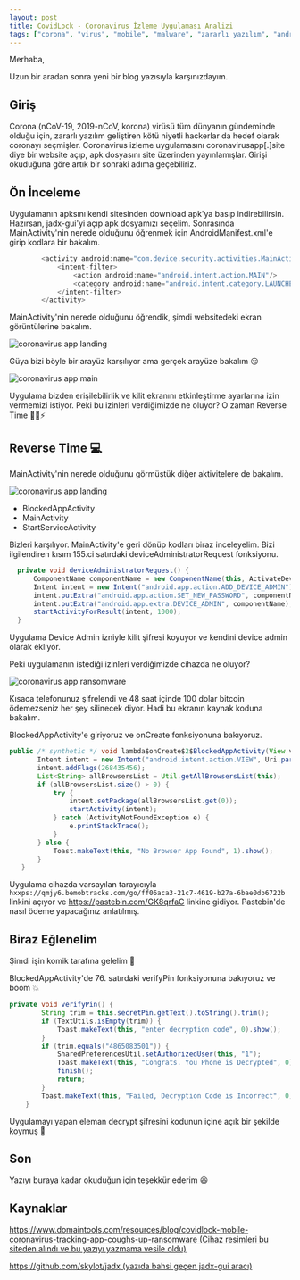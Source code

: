 ```yaml
---
layout: post
title: CovidLock - Coronavirus İzleme Uygulaması Analizi
tags: ["corona", "virus", "mobile", "malware", "zararlı yazılım", "android", "uygulama", "covidlock"]
---
```


Merhaba,

Uzun bir aradan sonra yeni bir blog yazısıyla karşınızdayım.

## Giriş

Corona (nCoV-19, 2019-nCoV, korona) virüsü tüm dünyanın gündeminde olduğu için, zararlı yazılım geliştiren kötü niyetli hackerlar da hedef olarak coronayı seçmişler. Coronavirus izleme uygulamasını coronavirusapp[.]site diye bir website açıp, apk dosyasını site üzerinden yayınlamışlar. Girişi okuduğuna göre artık bir sonraki adıma geçebiliriz.

## Ön İnceleme

Uygulamanın apksını kendi sitesinden download apk'ya basıp indirebilirsin. Hazırsan, jadx-gui'yi açıp apk dosyamızı seçelim. Sonrasında MainActivity'nin nerede olduğunu öğrenmek için AndroidManifest.xml'e girip kodlara bir bakalım.

```java
        <activity android:name="com.device.security.activities.MainActivity" android:excludeFromRecents="true">
            <intent-filter>
                <action android:name="android.intent.action.MAIN"/>
                <category android:name="android.intent.category.LAUNCHER"/>
            </intent-filter>
        </activity>
```
MainActivity'nin nerede olduğunu öğrendik, şimdi websitedeki ekran görüntülerine bakalım.


<img src="assets/img/corona-landing.png" alt="coronavirus app landing" border="0">
&nbsp;

Güya bizi böyle bir arayüz karşılıyor ama gerçek arayüze bakalım 😏
&nbsp;

<img src="assets/img/corona-main.png" alt="coronavirus app main" border="0" copyright="DomainTools">
&nbsp;

Uygulama bizden erişilebilirlik ve kilit ekranını etkinleştirme ayarlarına izin vermemizi istiyor. Peki bu izinleri verdiğimizde ne oluyor? O zaman Reverse Time 🔧🔨⚡

## Reverse Time 💻

MainActivity'nin nerede olduğunu görmüştük diğer aktivitelere de bakalım.

<img src="assets/img/corona-activities.png" alt="coronavirus app landing" border="0">
&nbsp;

- BlockedAppActivity
- MainActivity
- StartServiceActivity

Bizleri karşılıyor. MainActivity'e geri dönüp kodları biraz inceleyelim. Bizi ilgilendiren kısım 155.ci satırdaki deviceAdministratorRequest fonksiyonu.

```java
  private void deviceAdministratorRequest() {
      ComponentName componentName = new ComponentName(this, ActivateDeviceAdminReceiver.class);
      Intent intent = new Intent("android.app.action.ADD_DEVICE_ADMIN");
      intent.putExtra("android.app.action.SET_NEW_PASSWORD", componentName);
      intent.putExtra("android.app.extra.DEVICE_ADMIN", componentName);
      startActivityForResult(intent, 1000);
  }
```

Uygulama Device Admin izniyle kilit şifresi koyuyor ve kendini device admin olarak ekliyor.

Peki uygulamanın istediği izinleri verdiğimizde cihazda ne oluyor?
&nbsp;

<img src="assets/img/corona-ransomware.png" alt="coronavirus app ransomware" border="0" copyright="DomainTools">
&nbsp;


Kısaca telefonunuz şifrelendi ve 48 saat içinde 100 dolar bitcoin ödemezseniz her şey silinecek diyor. Hadi bu ekranın kaynak koduna bakalım.

BlockedAppActivity'e giriyoruz ve onCreate fonksiyonuna bakıyoruz.

```java
public /* synthetic */ void lambda$onCreate$2$BlockedAppActivity(View view) {
       Intent intent = new Intent("android.intent.action.VIEW", Uri.parse("hxxps://qmjy6.bemobtracks.com/go/ff06aca3-21c7-4619-b27a-6bae0db6722b"));
       intent.addFlags(268435456);
       List<String> allBrowsersList = Util.getAllBrowsersList(this);
       if (allBrowsersList.size() > 0) {
           try {
               intent.setPackage(allBrowsersList.get(0));
               startActivity(intent);
           } catch (ActivityNotFoundException e) {
               e.printStackTrace();
           }
       } else {
           Toast.makeText(this, "No Browser App Found", 1).show();
       }
   }

```

Uygulama cihazda varsayılan tarayıcıyla `hxxps://qmjy6.bemobtracks.com/go/ff06aca3-21c7-4619-b27a-6bae0db6722b` linkini açıyor ve https://pastebin.com/GK8qrfaC linkine gidiyor. Pastebin'de nasıl ödeme yapacağınız anlatılmış.

## Biraz Eğlenelim

Şimdi işin komik tarafına gelelim 🙂

BlockedAppActivity'de 76. satırdaki verifyPin fonksiyonuna bakıyoruz ve boom 💥

```java
private void verifyPin() {
        String trim = this.secretPin.getText().toString().trim();
        if (TextUtils.isEmpty(trim)) {
            Toast.makeText(this, "enter decryption code", 0).show();
        }
        if (trim.equals("4865083501")) {
            SharedPreferencesUtil.setAuthorizedUser(this, "1");
            Toast.makeText(this, "Congrats. You Phone is Decrypted", 0).show();
            finish();
            return;
        }
        Toast.makeText(this, "Failed, Decryption Code is Incorrect", 0).show();
    }
```

Uygulamayı yapan eleman decrypt şifresini kodunun içine açık bir şekilde koymuş 🤣


## Son

Yazıyı buraya kadar okuduğun için teşekkür ederim 😃

## Kaynaklar


[https://www.domaintools.com/resources/blog/covidlock-mobile-coronavirus-tracking-app-coughs-up-ransomware (Cihaz resimleri bu siteden alındı ve bu yazıyı yazmama vesile oldu)](https://www.domaintools.com/resources/blog/covidlock-mobile-coronavirus-tracking-app-coughs-up-ransomware)

[https://github.com/skylot/jadx (yazıda bahsi geçen jadx-gui aracı)](https://github.com/skylot/jadx)
